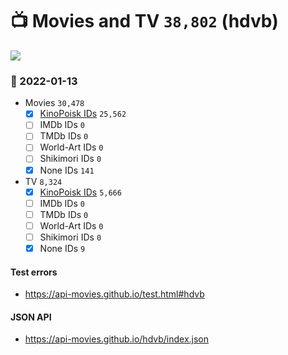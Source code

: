 # :tv: Movies and TV `38,802` (hdvb)

<a href="https://API-Movies.github.io"><img src="https://API-Movies.github.io/banner.png?cache"></a>

### :date: 2022-01-13
- Movies `30,478`
  - [x] <a href="https://API-Movies.github.io/hdvb/movie_kinopoisk_ids.json">KinoPoisk IDs</a> `25,562`
  - [ ] IMDb IDs `0`
  - [ ] TMDb IDs `0`
  - [ ] World-Art IDs `0`
  - [ ] Shikimori IDs `0`
  - [x] None IDs `141`
- TV `8,324`
  - [x] <a href="https://API-Movies.github.io/hdvb/tv_kinopoisk_ids.json">KinoPoisk IDs</a> `5,666`
  - [ ] IMDb IDs `0`
  - [ ] TMDb IDs `0`
  - [ ] World-Art IDs `0`
  - [ ] Shikimori IDs `0`
  - [x] None IDs `9`
#### Test errors
- <a href='https://api-movies.github.io/test.html#hdvb'>https://api-movies.github.io/test.html#hdvb</a>
#### JSON API
- <a href='https://api-movies.github.io/hdvb/index.json'>https://api-movies.github.io/hdvb/index.json</a>
